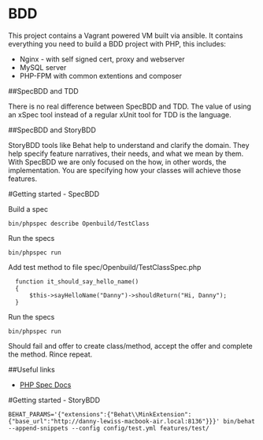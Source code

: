 # BDD

This project contains a Vagrant powered VM built via ansible.  It contains everything you need to build a BDD project with PHP, this includes:

* Nginx - with self signed cert, proxy and webserver
* MySQL server
* PHP-FPM with common extentions and composer

##SpecBDD and TDD

There is no real difference between SpecBDD and TDD. The value of using an xSpec tool instead of a regular xUnit tool for TDD is the language.

##SpecBDD and StoryBDD

StoryBDD tools like Behat help to understand and clarify the domain. They help specify feature narratives, their needs, and what we mean by them. With SpecBDD we are only focused on the how, in other words, the implementation. You are specifying how your classes will achieve those features.

#Getting started - SpecBDD

Build a spec

  ```bin/phpspec describe Openbuild/TestClass```

Run the specs

  ```bin/phpspec run```

Add test method to file spec/Openbuild/TestClassSpec.php

  ```
    function it_should_say_hello_name()
    {
        $this->sayHelloName("Danny")->shouldReturn("Hi, Danny");
    }
  ```

Run the specs

  ```bin/phpspec run```

Should fail and offer to create class/method, accept the offer and complete the method.  Rince repeat.

##Useful links

* [PHP Spec Docs](http://www.phpspec.net/en/stable/manual/introduction.html)

#Getting started - StoryBDD

  ```shell
  BEHAT_PARAMS='{"extensions":{"Behat\\MinkExtension":{"base_url":"http://danny-lewiss-macbook-air.local:8136"}}}' bin/behat --append-snippets --config config/test.yml features/test/
  ```